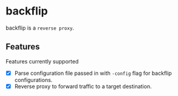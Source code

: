 # backflip
backflip is a `reverse proxy`.

## Features
Features currently supported
- [x] Parse configuration file passed in with `-config` flag for backflip configurations.
- [x] Reverse proxy to forward traffic to a target destination.